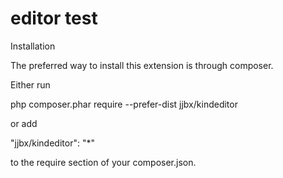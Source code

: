 # editor test

Installation


The preferred way to install this extension is through composer.

Either run

php composer.phar require --prefer-dist jjbx/kindeditor


or add

"jjbx/kindeditor": "*"

to the require section of your composer.json.
